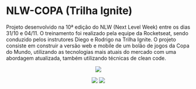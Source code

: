 # NLW-COPA (Trilha Ignite)
Projeto desenvolvido na 10ª edição do NLW (Next Level Week) entre os dias 31/10 e 04/11. O treinamento foi realizado pela equipe da Rocketseat, sendo conduzido pelos instrutores Diego e Rodrigo na Trilha Ignite. O projeto consiste em construir a versão web e mobile de um bolão de jogos da Copa do Mundo, utilizando as tecnologias mais atuais do mercado com uma abordagem atualizada, também utilizando técnicas de clean code.

<p align="center">
  <img src="https://user-images.githubusercontent.com/5185725/200353210-c00f39a4-f425-4181-b736-b75733160acb.png">
</p>

<p align="center">
  <img src="https://user-images.githubusercontent.com/5185725/200352604-2b12c49b-9d8c-41bd-9581-8b4089562472.png">
  <img src="https://user-images.githubusercontent.com/5185725/200352761-a76544e9-48eb-417e-a600-e2474431da98.png">
</p>




